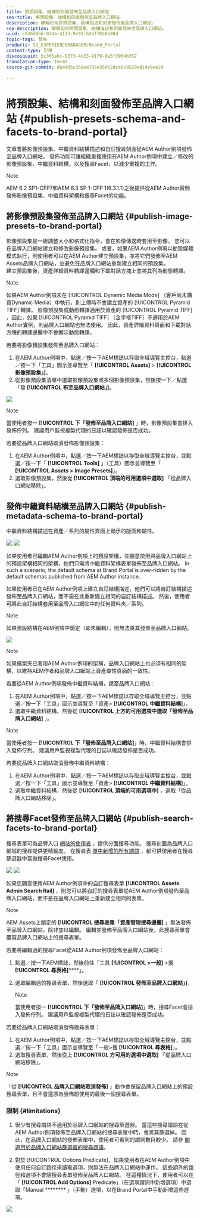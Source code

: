 ```yaml
---
title: 將預設集、結構和刻面發佈至品牌入口網站
seo-title: 將預設集、結構和刻面發佈至品牌入口網站
description: 瞭解如何將預設集、結構描述和刻面發佈至品牌入口網站。
seo-description: 瞭解如何將預設集、結構描述和刻面發佈至品牌入口網站。
uuid: c836d9bb-074a-4113-9c91-b2bf7658b88d
topic-tags: 發佈
products: SG_EXPERIENCEMANAGER/Brand_Portal
content-type: 引用
discoiquuid: bc305abc-9373-4d33-9179-0a5f3904b352
translation-type: tm+mt
source-git-commit: 86d4d5c358ea795e35db2dce8c9529ed14e9ee2d

---
```



# 將預設集、結構和刻面發佈至品牌入口網站 {#publish-presets-schema-and-facets-to-brand-portal}

文章會將影像預設集、中繼資料結構描述和自訂搜尋刻面從AEM Author例項發佈至品牌入口網站。 發佈功能可讓組織重複使用在AEM Author例項中建立／修改的影像預設集、中繼資料結構，以及搜尋Facet，以減少重複的工作。

>[!NOTE]
>
>AEM 6.2 SP1-CFP7和AEM 6.3 SP 1-CFP 1(6.3.1.1)之後提供從AEM Author實例發佈影像預設集、中繼資料架構和搜尋Facet的功能。

## 將影像預設集發佈至品牌入口網站 {#publish-image-presets-to-brand-portal}

影像預設集是一組調整大小和格式化指令，會在影像傳送時套用至影像。 您可以在品牌入口網站建立和修改影像預設集。 或者，如果AEM Author例項以動態媒體模式執行，則使用者可以在AEM Author建立預設集，並將它們發佈至AEM Assets品牌入口網站，並避免在品牌入口網站重新建立相同的預設集。\
建立預設集後，資產詳細資料轉譯邊欄和下載對話方塊上會將其列為動態轉譯。

>[!NOTE]
>
>如果AEM Author例項未在 [!UICONTROL Dynamic Media Mode] （客戶尚未購買Dynamic Media）中執行，則上傳時不會建立資產的 [!UICONTROL Pyramid TIFF] 轉譯。 影像預設集或動態轉譯適用於資產的 [!UICONTROL Pyramid TIFF] ，因此，如果 [!UICONTROL Pyramid TIFF] （金字塔TIFF）不適用於AEM Author實例，則品牌入口網站也無法使用。 因此，資產詳細資料頁面和下載對話方塊的轉譯邊欄中不會顯示動態轉譯。

若要將影像預設集發佈至品牌入口網站：

1. 在AEM Author例項中，點選／按一下AEM標誌以存取全域導覽主控台，點選／按一下「工具」圖示並導覽至「 **[!UICONTROL Assets]** &gt; **[!UICONTROL 影像預設集」]**。
1. 從影像預設集清單中選取影像預設集或多個影像預設集，然後按一下／點選「發 **[!UICONTROL 布至品牌入口網站」]**。

![](assets/publishpreset.png)

>[!NOTE]
>
>當使用者按一 **[!UICONTROL 下「發佈至品牌入口網站]** 」時，影像預設集會排入發佈佇列。 建議用戶監視複製代理的日誌以確認發佈是否成功。

若要從品牌入口網站取消發佈影像預設集：

1. 在AEM Author例項中，點選／按一下AEM標誌以存取全域導覽主控台，並點選／按一下「 **[!UICONTROL Tools]** 」（工具）圖示並導覽至「 **[!UICONTROL Assets &gt; Image Presets]**」。
1. 選取影像預設集，然後從 **[!UICONTROL 頂端的可用選項中選取]** 「從品牌入口網站移除」。

## 發佈中繼資料結構至品牌入口網站 {#publish-metadata-schema-to-brand-portal}

中繼資料結構描述在資產／系列的屬性頁面上顯示的版面和屬性。

![](assets/metadata-schema-editor.png) ![](assets/asset-properties-1.png)

如果使用者已編輯AEM Author例項上的預設架構，並願意使用與品牌入口網站上的預設架構相同的架構，他們只需將中繼資料架構表單發佈至品牌入口網站。 In such a scenario, the default schema at Brand Portal is over-ridden by the default schemas published from AEM Author instance.

如果使用者已在AEM Author例項上建立自訂結構描述，他們可以將自訂結構描述發佈至品牌入口網站，而不需在此重新建立相同的自訂結構描述。 然後，使用者可將此自訂結構套用至品牌入口網站中的任何資料夾／系列。

>[!NOTE]
>
>如果預設結構在AEM例項中鎖定（即未編輯），則無法將其發佈至品牌入口網站。

![](assets/default-schema-form.png)

>[!NOTE]
>
>如果檔案夾已套用AEM Author例項的架構，品牌入口網站上也必須有相同的架構，以維持AEM作者和品牌入口網站上資產屬性頁面的一致性。

若要從AEM Author例項發佈中繼資料結構，請至品牌入口網站：

1. 在AEM Author例項中，點選／按一下AEM標誌以存取全域導覽主控台，並點選／按一下「工具」圖示並導覽至「資產&gt; **[!UICONTROL 中繼資料結構]**」。
1. 選取中繼資料結構，然後從 **[!UICONTROL 上方的可用選項中選取「發佈至品牌入口網站]** 」。

>[!NOTE]
>
>當使用者按一 **[!UICONTROL 下「發佈至品牌入口網站]**」時，中繼資料結構會排入發佈佇列。 建議用戶監視複製代理的日誌以確認發佈是否成功。

若要從品牌入口網站取消發佈中繼資料結構：

1. 在AEM Author例項中，點選／按一下AEM標誌以存取全域導覽主控台，並點選／按一下「工具」圖示並導覽至「資產&gt; **[!UICONTROL 中繼資料結構]**」。
1. 選取中繼資料結構，然後從 **[!UICONTROL 頂端的可用選項中]** ，選取「從品牌入口網站移除」。

## 將搜尋Facet發佈至品牌入口網站 {#publish-search-facets-to-brand-portal}

搜尋表單可為品牌入口 [網站的使用者](../using/brand-portal-search-facets.md) ，提供分面搜尋功能。 搜尋刻面為品牌入口網站的搜尋提供更精細度。 在搜尋表 [單中新增的所有謂語](https://helpx.adobe.com/experience-manager/6-5/assets/using/search-facets.html#AddingaPredicate) ，都可供使用者在搜尋篩選器中當做搜尋Facet使用。

![](assets/property-predicate-removed.png)
![](assets/search-form.png)

如果您願意使用AEM Author例項中的自訂搜尋表單 **[!UICONTROL Assets Admin Search Rail]** ，則您可以將自訂的搜尋表單從AEM Author例項發佈至品牌入口網站，而不是在品牌入口網站上重新建立相同的表單。

>[!NOTE]
>
>AEM Assets上鎖定的 **[!UICONTROL 搜尋表單「資產管理搜尋邊欄]** 」無法發佈至品牌入口網站，除非加以編輯。 編輯並發佈至品牌入口網站後，此搜尋表單會覆寫品牌入口網站上的搜尋表單。

若要將編輯過的搜尋Facet從AEM Author例項發佈至品牌入口網站：

1. 點選／按一下AEM標誌，然後前往「工具 **[!UICONTROL &gt;一般]** &gt;搜 **[!UICONTROL 尋表格]******」。
1. 選取編輯過的搜尋表單，然後選取「 **[!UICONTROL 發佈至品牌入口網站」]**。

   >[!NOTE]
   >
   >當使用者按一 **[!UICONTROL 下「發佈至品牌入口網站]**」時，搜尋Facet會排入發佈佇列。 建議用戶監視複製代理的日誌以確認發佈是否成功。

若要從品牌入口網站取消發佈搜尋表單：

1. 在AEM Author例項中，點選／按一下AEM標誌以存取全域導覽主控台，並點選／按一下「工具」圖示並導覽至「一般&gt;搜 **[!UICONTROL 尋表格]**」。
1. 選取搜尋表單，然後從上 **[!UICONTROL 方可用的選項中選取]** 「從品牌入口網站移除」。

>[!NOTE]
>
>「從 **[!UICONTROL 品牌入口網站取消發佈]** 」動作會保留品牌入口網站上的預設搜尋表單，且不會還原為發佈前使用的最後一個搜尋表單。

### 限制 {#limitations}

1. 很少有搜尋謂語不適用於品牌入口網站的搜尋篩選器。 當這些搜尋謂語在從AEM Author例項發佈至品牌入口網站的搜尋表單中時，會將其篩選掉。 因此，在品牌入口網站的發佈表單中，使用者可看到的謂詞數目較少。 請參 [閱適用於品牌入口網站篩選器的搜尋謂語](../using/brand-portal-search-facets.md#list-of-search-predicates)。

1. 對於 [!UICONTROL Options Predicate]，如果使用者在AEM Author例項中使用任何自訂路徑來讀取選項，則無法在品牌入口網站中運作。 這些額外的路徑和選項不會隨搜尋表單發佈至品牌入口網站。 在這種情況下，使用者可以在「 **[!UICONTROL Add Options]** Predicate」（在選項謂詞中新增選項）中選取「Manual ******** 」（手動）選項，以在Brand Portal中手動新增這些選項。

![](assets/options-predicate-manual.png)
